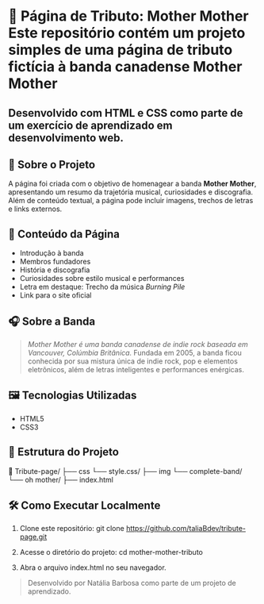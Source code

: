 # 🎸 Página de Tributo: Mother Mother Este repositório contém um projeto simples de uma **página de tributo fictícia** à banda canadense **Mother Mother**

## Desenvolvido com HTML e CSS como parte de um exercício de aprendizado em desenvolvimento web. 


## 📄 Sobre o Projeto
A página foi criada com o objetivo de homenagear a banda **Mother Mother**, apresentando um resumo da trajetória musical, curiosidades e discografia. Além de conteúdo textual, a página pode incluir imagens, trechos de letras e links externos. 

## 🌟 Conteúdo da Página 
- Introdução à banda 
- Membros fundadores 
- História e discografia
- Curiosidades sobre estilo musical e performances
- Letra em destaque: Trecho da música _Burning Pile_ 
- Link para o site oficial 


## 🎧 Sobre a Banda 
> _Mother Mother é uma banda canadense de indie rock baseada em Vancouver, Colúmbia Britânica._ 
> Fundada em 2005, a banda ficou conhecida por sua mistura única de indie rock, pop e elementos eletrônicos, além de letras inteligentes e performances enérgicas. 

## 🖼 Tecnologias Utilizadas
- HTML5
- CSS3

## 📂 Estrutura do Projeto 
📁 Tribute-page/
├── css
└── style.css/
├── img
└── complete-band/
└── oh mother/
├── index.html

## 🛠️ Como Executar Localmente

1. Clone este repositório:
    git clone https://github.com/taliaBdev/tribute-page.git

3. Acesse o diretório do projeto:
   cd mother-mother-tributo
   
5. Abra o arquivo index.html no seu navegador.

> Desenvolvido por Natália Barbosa como parte de um projeto de aprendizado.
